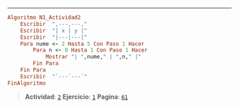 ---
```ruby
Algoritmo N1_Actividad2
	Escribir  ",---,---,"
	Escribir  "| x | y |"
	Escribir  "|---|---|"
	Para nume <- 2 Hasta 5 Con Paso 1 Hacer
		Para n <- 0 Hasta 1 Con Paso 1 Hacer
			Mostrar "| ",nume," | ",n," |"
		Fin Para
	Fin Para
	Escribir  "`---`---`"
FinAlgoritmo
```
> **Actividad**: [`2`]()
**Ejercicio**: [`1`]()
**Pagina**: [`61`]()
